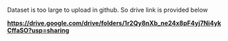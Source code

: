 Dataset is too large to upload in github. So drive link is provided below

**https://drive.google.com/drive/folders/1r2Qy8nXb_ne24x8pF4yj7Ni4ykCffaSO?usp=sharing**
